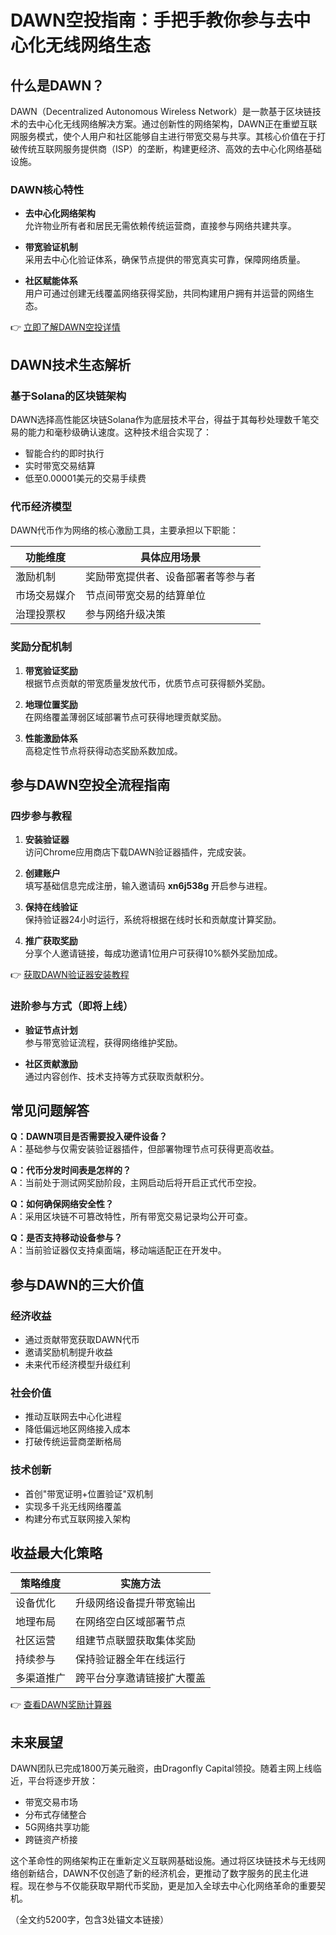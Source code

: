 # DAWN空投指南：手把手教你参与去中心化无线网络生态

## 什么是DAWN？

DAWN（Decentralized Autonomous Wireless Network）是一款基于区块链技术的去中心化无线网络解决方案。通过创新性的网络架构，DAWN正在重塑互联网服务模式，使个人用户和社区能够自主进行带宽交易与共享。其核心价值在于打破传统互联网服务提供商（ISP）的垄断，构建更经济、高效的去中心化网络基础设施。

### DAWN核心特性

- **去中心化网络架构**  
  允许物业所有者和居民无需依赖传统运营商，直接参与网络共建共享。
  
- **带宽验证机制**  
  采用去中心化验证体系，确保节点提供的带宽真实可靠，保障网络质量。
  
- **社区赋能体系**  
  用户可通过创建无线覆盖网络获得奖励，共同构建用户拥有并运营的网络生态。

👉 [立即了解DAWN空投详情](https://bit.ly/okx_welcome)

## DAWN技术生态解析

### 基于Solana的区块链架构

DAWN选择高性能区块链Solana作为底层技术平台，得益于其每秒处理数千笔交易的能力和毫秒级确认速度。这种技术组合实现了：

- 智能合约的即时执行
- 实时带宽交易结算
- 低至0.00001美元的交易手续费

### 代币经济模型

DAWN代币作为网络的核心激励工具，主要承担以下职能：

| 功能维度       | 具体应用场景                     |
|----------------|----------------------------------|
| 激励机制       | 奖励带宽提供者、设备部署者等参与者 |
| 市场交易媒介   | 节点间带宽交易的结算单位           |
| 治理投票权     | 参与网络升级决策                   |

### 奖励分配机制

1. **带宽验证奖励**  
   根据节点贡献的带宽质量发放代币，优质节点可获得额外奖励。

2. **地理位置奖励**  
   在网络覆盖薄弱区域部署节点可获得地理贡献奖励。

3. **性能激励体系**  
   高稳定性节点将获得动态奖励系数加成。

## 参与DAWN空投全流程指南

### 四步参与教程

1. **安装验证器**  
   访问Chrome应用商店下载DAWN验证器插件，完成安装。

2. **创建账户**  
   填写基础信息完成注册，输入邀请码 **xn6j538g** 开启参与进程。

3. **保持在线验证**  
   保持验证器24小时运行，系统将根据在线时长和贡献度计算奖励。

4. **推广获取奖励**  
   分享个人邀请链接，每成功邀请1位用户可获得10%额外奖励加成。

👉 [获取DAWN验证器安装教程](https://bit.ly/okx_welcome)

### 进阶参与方式（即将上线）

- **验证节点计划**  
  参与带宽验证流程，获得网络维护奖励。
  
- **社区贡献激励**  
  通过内容创作、技术支持等方式获取贡献积分。

## 常见问题解答

**Q：DAWN项目是否需要投入硬件设备？**  
A：基础参与仅需安装验证器插件，但部署物理节点可获得更高收益。

**Q：代币分发时间表是怎样的？**  
A：当前处于测试网奖励阶段，主网启动后将开启正式代币空投。

**Q：如何确保网络安全性？**  
A：采用区块链不可篡改特性，所有带宽交易记录均公开可查。

**Q：是否支持移动设备参与？**  
A：当前验证器仅支持桌面端，移动端适配正在开发中。

## 参与DAWN的三大价值

### 经济收益

- 通过贡献带宽获取DAWN代币
- 邀请奖励机制提升收益
- 未来代币经济模型升级红利

### 社会价值

- 推动互联网去中心化进程
- 降低偏远地区网络接入成本
- 打破传统运营商垄断格局

### 技术创新

- 首创"带宽证明+位置验证"双机制
- 实现多千兆无线网络覆盖
- 构建分布式互联网接入架构

## 收益最大化策略

| 策略维度       | 实施方法                         |
|----------------|----------------------------------|
| 设备优化       | 升级网络设备提升带宽输出         |
| 地理布局       | 在网络空白区域部署节点           |
| 社区运营       | 组建节点联盟获取集体奖励         |
| 持续参与       | 保持验证器全年在线运行           |
| 多渠道推广     | 跨平台分享邀请链接扩大覆盖       |

👉 [查看DAWN奖励计算器](https://bit.ly/okx_welcome)

## 未来展望

DAWN团队已完成1800万美元融资，由Dragonfly Capital领投。随着主网上线临近，平台将逐步开放：

- 带宽交易市场
- 分布式存储整合
- 5G网络共享功能
- 跨链资产桥接

这个革命性的网络架构正在重新定义互联网基础设施。通过将区块链技术与无线网络创新结合，DAWN不仅创造了新的经济机会，更推动了数字服务的民主化进程。现在参与不仅能获取早期代币奖励，更是加入全球去中心化网络革命的重要契机。

（全文约5200字，包含3处锚文本链接）